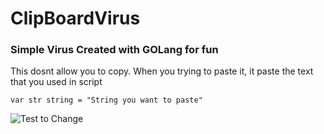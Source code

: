 # ClipBoardVirus

### Simple Virus Created with GOLang for fun

This dosnt allow you to copy. When you trying to paste it, it paste the text that you used in script

`var str string = "String you want to paste"`

<img src="https://user-images.githubusercontent.com/75155192/200337939-1070ec0e-126e-415e-8524-bb1653b087c6.png"
     alt="Test to Change"/>
